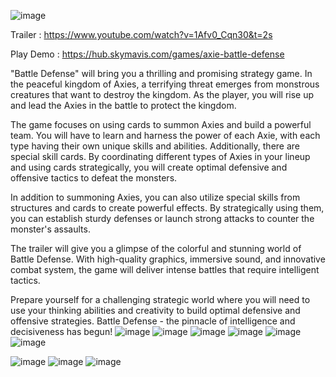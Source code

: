 
![image](https://github.com/IAmMinhKhoa/Axe-Defense/assets/88275892/da578502-319c-4b68-a96b-ebe79ea0c357)


Trailer : https://www.youtube.com/watch?v=1Afv0_Cqn30&t=2s

Play Demo : https://hub.skymavis.com/games/axie-battle-defense





"Battle Defense" will bring you a thrilling and promising strategy game. In the peaceful kingdom of Axies, a terrifying threat emerges from monstrous creatures that want to destroy the kingdom. As the player, you will rise up and lead the Axies in the battle to protect the kingdom.

The game focuses on using cards to summon Axies and build a powerful team. You will have to learn and harness the power of each Axie, with each type having their own unique skills and abilities. Additionally, there are special skill cards. By coordinating different types of Axies in your lineup and using cards strategically, you will create optimal defensive and offensive tactics to defeat the monsters.

In addition to summoning Axies, you can also utilize special skills from structures and cards to create powerful effects. By strategically using them, you can establish sturdy defenses or launch strong attacks to counter the monster's assaults.

The trailer will give you a glimpse of the colorful and stunning world of Battle Defense. With high-quality graphics, immersive sound, and innovative combat system, the game will deliver intense battles that require intelligent tactics.

Prepare yourself for a challenging strategic world where you will need to use your thinking abilities and creativity to build optimal defensive and offensive strategies. Battle Defense - the pinnacle of intelligence and decisiveness has begun!
![image](https://github.com/IAmMinhKhoa/Axe-Defense/assets/88275892/7e6839f1-b82f-405c-9fcb-4cc5b9159de9)
![image](https://github.com/IAmMinhKhoa/Axe-Defense/assets/88275892/cbe89e6c-dce4-4d68-ab5a-01e17f82626b)
![image](https://github.com/IAmMinhKhoa/Axe-Defense/assets/88275892/ff619842-5c54-458b-8862-bb9d3a3d178f)
![image](https://github.com/IAmMinhKhoa/Axe-Defense/assets/88275892/c6e8cb18-c169-4858-b797-9a9e3e629fae)
![image](https://github.com/IAmMinhKhoa/Axe-Defense/assets/88275892/033c9238-8ca6-4fa1-8b9d-d1ad55e0ffcd)
![image](https://github.com/IAmMinhKhoa/Axe-Defense/assets/88275892/2bd422fd-9790-44f3-b5cc-91e0ab6fe43d)

![image](https://github.com/IAmMinhKhoa/Axe-Defense/assets/88275892/e112fa58-5c2c-4cf0-832d-a1977e736b8f)
![image](https://github.com/IAmMinhKhoa/Axe-Defense/assets/88275892/0984473a-b00f-4d42-b7d8-625423b8e8a5)
![image](https://github.com/IAmMinhKhoa/Axe-Defense/assets/88275892/e883f906-5ac4-4c0e-a64f-bbb2a4abd995)



